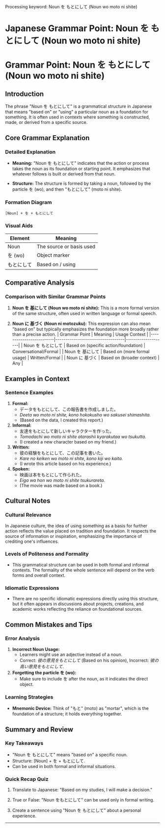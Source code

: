Processing keyword: Noun を もとにして (Noun wo moto ni shite)
# Japanese Grammar Point: Noun を もとにして (Noun wo moto ni shite)
# Grammar Point: Noun を もとにして (Noun wo moto ni shite)
## Introduction
The phrase "Noun を もとにして" is a grammatical structure in Japanese that means "based on" or "using" a particular noun as a foundation for something. It is often used in contexts where something is constructed, made, or derived from a specific source.
## Core Grammar Explanation
### Detailed Explanation
- **Meaning:** "Noun を もとにして" indicates that the action or process takes the noun as its foundation or starting point. It emphasizes that whatever follows is built or derived from that noun.
  
- **Structure:** The structure is formed by taking a noun, followed by the particle を (wo), and then "もとにして" (moto ni shite).
### Formation Diagram
```
[Noun] + を + もとにして
```
### Visual Aids
| Element        | Meaning        |
|----------------|----------------|
| Noun           | The source or basis used |
| を (wo)        | Object marker  |
| もとにして     | Based on / using |
## Comparative Analysis
### Comparison with Similar Grammar Points
1. **Noun を 基にして (Noun wo moto ni shite):** This is a more formal version of the same structure, often used in written language or formal speech.
  
2. **Noun に 基づく (Noun ni motozuku):** This expression can also mean "based on" but typically emphasizes the foundation more broadly rather than a precise action.
| Grammar Point           | Meaning                           | Usage Context      |
|-------------------------|-----------------------------------|--------------------|
| Noun を もとにして      | Based on (specific action/foundation) | Conversational/Formal |
| Noun を 基にして        | Based on (more formal usage)      | Written/Formal      |
| Noun に 基づく          | Based on (broader context)        | Any                 |
## Examples in Context
### Sentence Examples
1. **Formal:**
   - データをもとにして、この報告書を作成しました。
   - *Deeta wo moto ni shite, kono hokokusho wo sakusei shimashita.*
   - (Based on the data, I created this report.)
2. **Informal:**
   - 友達をもとにして新しいキャラクターを作った。
   - *Tomodachi wo moto ni shite atarashii kyarakutaa wo tsukutta.*
   - (I created a new character based on my friend.)
3. **Written:**
   - 彼の経験をもとにして、この記事を書いた。
   - *Kare no keiken wo moto ni shite, kono kiji wo kaita.*
   - (I wrote this article based on his experience.)
4. **Spoken:**
   - 映画は本をもとにして作られた。
   - *Eiga wa hon wo moto ni shite tsukurareta.*
   - (The movie was made based on a book.)
## Cultural Notes
### Cultural Relevance
In Japanese culture, the idea of using something as a basis for further action reflects the value placed on tradition and foundation. It respects the source of information or inspiration, emphasizing the importance of crediting one's influences.
### Levels of Politeness and Formality
- This grammatical structure can be used in both formal and informal contexts. The formality of the whole sentence will depend on the verb forms and overall context.
### Idiomatic Expressions
- There are no specific idiomatic expressions directly using this structure, but it often appears in discussions about projects, creations, and academic works reflecting the reliance on foundational sources.
## Common Mistakes and Tips
### Error Analysis
1. **Incorrect Noun Usage:** 
   - Learners might use an adjective instead of a noun.
   - Correct: *彼の意見をもとにして* (Based on his opinion), Incorrect: *彼の高い意見をもとにして*.
2. **Forgetting the particle を (wo):**
   - Make sure to include を after the noun, as it indicates the direct object.
### Learning Strategies
- **Mnemonic Device:** Think of "もと" (moto) as "mortar", which is the foundation of a structure; it holds everything together.
  
## Summary and Review
### Key Takeaways
- "Noun を もとにして" means "based on" a specific noun.
- Structure: [Noun] + を + もとにして.
- Can be used in both formal and informal situations.
### Quick Recap Quiz
1. Translate to Japanese: "Based on my studies, I will make a decision."
   
2. True or False: "Noun をもとにして" can be used only in formal writing.
3. Create a sentence using "Noun を もとにして" about a personal experience. 
---
